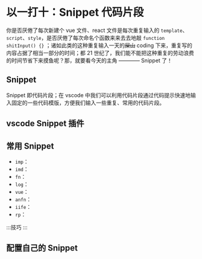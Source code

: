 # 以一打十：Snippet 代码片段

你是否厌倦了每次新建个 vue 文件、react 文件是每次重复输入的 `template`、`script`、`style`，是否厌倦了每次命名个函数来来去去地敲 `function shitInput() {}` ；诸如此类的这种重复输入一天的~~屎山~~ coding 下来，重复写的内容占据了相当一部分的时间；都 21 世纪了，我们能不能把这种重复的劳动浪费的时间节省下来摸鱼呢？那，就要看今天的主角 ———— Snippet 了！

## Snippet

Snippet 即代码片段；在 vscode 中我们可以利用代码片段通过代码提示快速地输入固定的一些代码模版，方便我们输入一些重复、常用的代码片段。

## vscode Snippet 插件

## 常用 Snippet

- `imp`：
- `imd`：
- `fn`：
- `log`：
- `vue`：
- `anfn`：
- `iife`：
- `rp`：

:::技巧
:::

## 配置自己的 Snippet